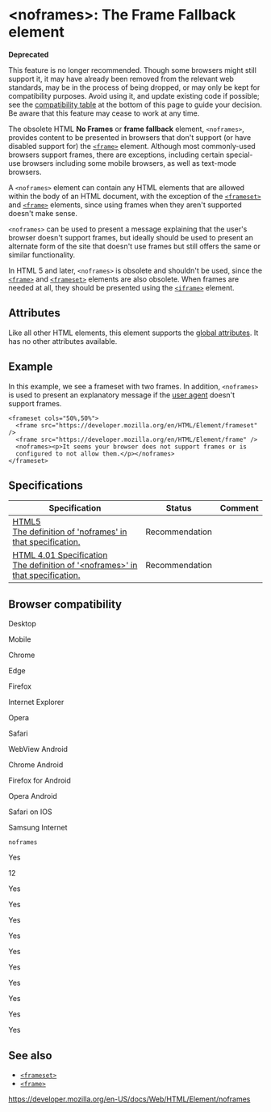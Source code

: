 &lt;noframes&gt;: The Frame Fallback element
============================================

**Deprecated**

This feature is no longer recommended. Though some browsers might still support it, it may have already been removed from the relevant web standards, may be in the process of being dropped, or may only be kept for compatibility purposes. Avoid using it, and update existing code if possible; see the [compatibility table](#browser_compatibility) at the bottom of this page to guide your decision. Be aware that this feature may cease to work at any time.

The obsolete HTML **No Frames** or **frame fallback** element, `<noframes>`, provides content to be presented in browsers that don't support (or have disabled support for) the [`<frame>`](frame) element. Although most commonly-used browsers support frames, there are exceptions, including certain special-use browsers including some mobile browsers, as well as text-mode browsers.

A `<noframes>` element can contain any HTML elements that are allowed within the body of an HTML document, with the exception of the [`<frameset>`](frameset) and [`<frame>`](frame) elements, since using frames when they aren't supported doesn't make sense.

`<noframes>` can be used to present a message explaining that the user's browser doesn't support frames, but ideally should be used to present an alternate form of the site that doesn't use frames but still offers the same or similar functionality.

In HTML 5 and later, `<noframes>` is obsolete and shouldn't be used, since the [`<frame>`](frame) and [`<frameset>`](frameset) elements are also obsolete. When frames are needed at all, they should be presented using the [`<iframe>`](iframe) element.

Attributes
----------

Like all other HTML elements, this element supports the [global attributes](../global_attributes). It has no other attributes available.

Example
-------

In this example, we see a frameset with two frames. In addition, `<noframes>` is used to present an explanatory message if the [user agent](https://developer.mozilla.org/en-US/docs/Glossary/User_agent) doesn't support frames.

    <frameset cols="50%,50%">
      <frame src="https://developer.mozilla.org/en/HTML/Element/frameset" />
      <frame src="https://developer.mozilla.org/en/HTML/Element/frame" />
      <noframes><p>It seems your browser does not support frames or is
      configured to not allow them.</p></noframes>
    </frameset>

Specifications
--------------

<table><thead><tr class="header"><th>Specification</th><th>Status</th><th>Comment</th></tr></thead><tbody><tr class="odd"><td><a href="https://www.w3.org/TR/html52/#noframes">HTML5<br />
<span class="small">The definition of 'noframes' in that specification.</span></a></td><td><span class="spec-rec">Recommendation</span></td><td></td></tr><tr class="even"><td><a href="https://www.w3.org/TR/html401/frames.html#edef-NOFRAMES">HTML 4.01 Specification<br />
<span class="small">The definition of '&lt;noframes&gt;' in that specification.</span></a></td><td><span class="spec-rec">Recommendation</span></td><td></td></tr></tbody></table>

Browser compatibility
---------------------

Desktop

Mobile

Chrome

Edge

Firefox

Internet Explorer

Opera

Safari

WebView Android

Chrome Android

Firefox for Android

Opera Android

Safari on IOS

Samsung Internet

`noframes`

Yes

12

Yes

Yes

Yes

Yes

Yes

Yes

Yes

Yes

Yes

Yes

See also
--------

-   [`<frameset>`](frameset)
-   [`<frame>`](frame)

<a href="https://developer.mozilla.org/en-US/docs/Web/HTML/Element/noframes" class="_attribution-link">https://developer.mozilla.org/en-US/docs/Web/HTML/Element/noframes</a>
